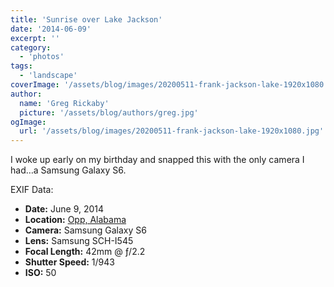 ```yaml
---
title: 'Sunrise over Lake Jackson'
date: '2014-06-09'
excerpt: ''
category:
  - 'photos'
tags:
  - 'landscape'
coverImage: '/assets/blog/images/20200511-frank-jackson-lake-1920x1080.jpg'
author:
  name: 'Greg Rickaby'
  picture: '/assets/blog/authors/greg.jpg'
ogImage:
  url: '/assets/blog/images/20200511-frank-jackson-lake-1920x1080.jpg'
---
```


I woke up early on my birthday and snapped this with the only camera I had…a Samsung Galaxy S6.

EXIF Data:

- **Date:** June 9, 2014
- **Location:** [Opp, Alabama](https://en.wikipedia.org/wiki/Opp,_Alabama)
- **Camera:** Samsung Galaxy S6
- **Lens:** Samsung SCH-I545
- **Focal Length:** 42mm @ ƒ/2.2
- **Shutter Speed:** 1/943
- **ISO:** 50
